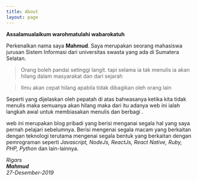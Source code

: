 ```yaml
---
title: About
layout: page
---
```


**Assalamualaikum warohmatulahi wabarokatuh**

Perkenalkan nama saya **Mahmud**.  Saya merupakan seorang mahasiswa jurusan Sistem Informasi dari universitas swasta yang ada di Sumatera Selatan.  


<blockquote> 
	Orang boleh pandai setinggi langit. tapi selama ia tak menulis ia akan hilang dalam masyarakat dan dari sejarah
</blockquote>
<blockquote> 
	Ilmu akan cepat hilang apabila tidak dibagikan oleh orang lain 
</blockquote>

Seperti yang dijelaskan oleh pepatah di atas bahwasanya ketika kita tidak menulis maka semuanya akan hilang maka dari itu adanya web ini ialah langkah awal untuk membiasakan menulis dan berbagi . 

web ini merupakan  blog pribadi yang berisi menganai segala hal yang saya pernah pelajari sebelumnya. Berisi mengenai segala macam yang berkaitan dengan teknologi terutama mengenai segala bentuk yang berkaitan dengan pemrograman seperti *Javascript, NodeJs, ReactJs, React Native, Ruby, PHP, Python* dan lain-lainnya.



<address>
Rigars <br/>
<b>Mahmud </b> <br/>
<i>27-Desember-2019</i>
</address>